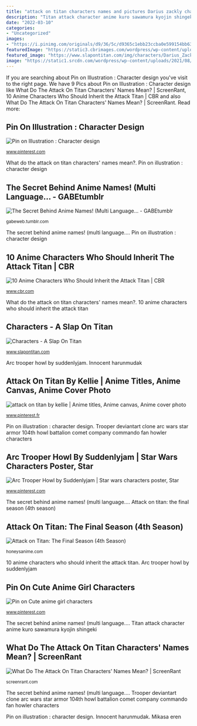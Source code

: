 ```yaml
---
title: "attack on titan characters names and pictures Darius zackly characters judge titan slap"
description: "Titan attack character anime kuro sawamura kyojin shingeki"
date: "2022-03-10"
categories:
- "Uncategorized"
images:
- "https://i.pinimg.com/originals/d9/36/5c/d9365c1ebb23ccba0e599154bb63caec.jpg"
featuredImage: "https://static3.cbrimages.com/wordpress/wp-content/uploads/2020/06/attack-titan-10-anime-characters-who-deserve-it-feature.jpg"
featured_image: "https://www.slapontitan.com/img/characters/Darius_Zackly.png"
image: "https://static1.srcdn.com/wordpress/wp-content/uploads/2021/08/Eren-Jaeger-Mikasa-Ackerman-and-Sasha-Braus-from-Attack-on-Titan.jpg"
---
```


If you are searching about Pin on Illustration : Character design you've visit to the right page. We have 9 Pics about Pin on Illustration : Character design like What Do The Attack On Titan Characters&#039; Names Mean? | ScreenRant, 10 Anime Characters Who Should Inherit the Attack Titan | CBR and also What Do The Attack On Titan Characters&#039; Names Mean? | ScreenRant. Read more:

## Pin On Illustration : Character Design

![Pin on Illustration : Character design](https://i.pinimg.com/originals/d9/36/5c/d9365c1ebb23ccba0e599154bb63caec.jpg "Titan attack character anime kuro sawamura kyojin shingeki")

<small>www.pinterest.com</small>

What do the attack on titan characters&#039; names mean?. Pin on illustration : character design

## The Secret Behind Anime Names! (Multi Language... - GABEtumblr

![The Secret Behind Anime Names! (Multi Language... - GABEtumblr](https://i.ytimg.com/vi/nOMl660fXvk/hqdefault.jpg "Hanji kyojin")

<small>gabeweb.tumblr.com</small>

The secret behind anime names! (multi language.... Pin on illustration : character design

## 10 Anime Characters Who Should Inherit The Attack Titan | CBR

![10 Anime Characters Who Should Inherit the Attack Titan | CBR](https://static3.cbrimages.com/wordpress/wp-content/uploads/2020/06/attack-titan-10-anime-characters-who-deserve-it-feature.jpg "Hanji kyojin")

<small>www.cbr.com</small>

What do the attack on titan characters&#039; names mean?. 10 anime characters who should inherit the attack titan

## Characters - A Slap On Titan

![Characters - A Slap On Titan](https://www.slapontitan.com/img/characters/Darius_Zackly.png "What do the attack on titan characters&#039; names mean?")

<small>www.slapontitan.com</small>

Arc trooper howl by suddenlyjam. Innocent harunmudak

## Attack On Titan By Kellie | Anime Titles, Anime Canvas, Anime Cover Photo

![attack on titan by kellie | Anime titles, Anime canvas, Anime cover photo](https://i.pinimg.com/736x/f8/e4/4e/f8e44ea3509508452477d7b4bc874bb7.jpg "Attack on titan by kellie")

<small>www.pinterest.fr</small>

Pin on illustration : character design. Trooper deviantart clone arc wars star armor 104th howl battalion comet company commando fan howler characters

## Arc Trooper Howl By Suddenlyjam | Star Wars Characters Poster, Star

![Arc Trooper Howl by Suddenlyjam | Star wars characters poster, Star](https://i.pinimg.com/736x/76/7f/10/767f1041aa0febaebbb856fcc0cc1139.jpg "The secret behind anime names! (multi language...")

<small>www.pinterest.com</small>

The secret behind anime names! (multi language.... Attack on titan: the final season (4th season)

## Attack On Titan: The Final Season (4th Season)

![Attack on Titan: The Final Season (4th Season)](https://honeysanime.com/wp-content/uploads/2020/12/Shingeki-no-Kyojin-Attack-on-Titan-Hanji.png "Attack on titan: the final season (4th season)")

<small>honeysanime.com</small>

10 anime characters who should inherit the attack titan. Arc trooper howl by suddenlyjam

## Pin On Cute Anime Girl Characters

![Pin on Cute anime girl characters](https://i.pinimg.com/originals/66/b5/81/66b581c9ce7f8ad5a41636ee87bdbacc.png "Hanji kyojin")

<small>www.pinterest.com</small>

The secret behind anime names! (multi language.... Titan attack character anime kuro sawamura kyojin shingeki

## What Do The Attack On Titan Characters&#039; Names Mean? | ScreenRant

![What Do The Attack On Titan Characters&#039; Names Mean? | ScreenRant](https://static1.srcdn.com/wordpress/wp-content/uploads/2021/08/Eren-Jaeger-Mikasa-Ackerman-and-Sasha-Braus-from-Attack-on-Titan.jpg "Arc trooper howl by suddenlyjam")

<small>screenrant.com</small>

The secret behind anime names! (multi language.... Trooper deviantart clone arc wars star armor 104th howl battalion comet company commando fan howler characters

Pin on illustration : character design. Innocent harunmudak. Mikasa eren
